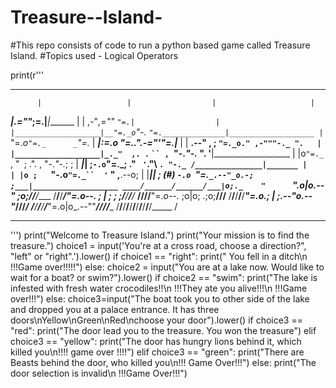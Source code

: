 # Treasure--Island-
#This repo consists of code to run a python based game called Treasure Island. 
#Topics used - Logical Operators 



print(r'''
*******************************************************************************
          |                   |                  |                     |
 _________|________________.=""_;=.______________|_____________________|_______
|                   |  ,-"_,=""     `"=.|                  |
|___________________|__"=._o`"-._        `"=.______________|___________________
          |                `"=._o`"=._      _`"=._                     |
 _________|_____________________:=._o "=._."_.-="'"=.__________________|_______
|                   |    __.--" , ; `"=._o." ,-"""-._ ".   |
|___________________|_._"  ,. .` ` `` ,  `"-._"-._   ". '__|___________________
          |           |o`"=._` , "` `; .". ,  "-._"-._; ;              |
 _________|___________| ;`-.o`"=._; ." ` '`."\ ` . "-._ /_______________|_______
|                   | |o ;    `"-.o`"=._``  '` " ,__.--o;   |
|___________________|_| ;     (#) `-.o `"=.`_.--"_o.-; ;___|___________________
____/______/______/___|o;._    "      `".o|o_.--"    ;o;____/______/______/____
/______/______/______/_"=._o--._        ; | ;        ; ;/______/______/______/_
____/______/______/______/__"=._o--._   ;o|o;     _._;o;____/______/______/____
/______/______/______/______/____"=._o._; | ;_.--"o.--"_/______/______/______/_
____/______/______/______/______/_____"=.o|o_.--""___/______/______/______/____
/______/______/______/______/______/______/______/______/______/______/_____ /
*******************************************************************************
''')
print("Welcome to Treasure Island.")
print("Your mission is to find the treasure.")
choice1 = input('You\'re at a cross road, choose a direction?", "left" or "right".').lower()
if choice1 == "right":
    print(" You fell in a ditch\n !!!Game over!!!!!")
else:
    choice2 = input("You are at a lake now. Would like to wait for a boat? or swim?").lower()
    if choice2 == "swim":
        print("The lake is infested with fresh water crocodiles!!\n !!!They ate you alive!!!\n !!!Game over!!!")
    else:
     choice3=input("The boat took you to other side of the lake and dropped you at a palace entrance. It has three doors\nYellow\nGreen\nRed\nchoose your door").lower()
     if choice3 == "red":
         print("The door lead you to the treasure. You won the treasure")
     elif choice3 == "yellow":
         print("The door has hungry lions behind it, which killed you\n!!!! game over !!!!")
     elif choice3 == "green":
         print("There are Beasts behind the door, who killed you\n!!! Game Over!!!")
     else:
         print("The door selection is invalid\n !!!Game Over!!!")






